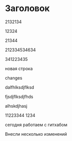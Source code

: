 # Заголовок

2132134 

12324

21344

212334534634

341223435

новая строка

changes

dalfhlksdjflksd

fjsdjflksdjfhds

alhskdjhasj

11223344
1234

сегодня работаем с гитхабом

Внесли несколько изменений